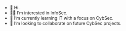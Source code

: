 - 👋 Hi.
- 🧑‍💻 I’m interested in InfoSec.
- 🌱 I’m currently learning IT with a focus on CybSec.
- 💞️ I’m looking to collaborate on future CybSec projects.

<!---
xyblu404/xyblu404 is a ✨ special ✨ repository because its `README.md` (this file) appears on your GitHub profile.
You can click the Preview link to take a look at your changes.
--->
